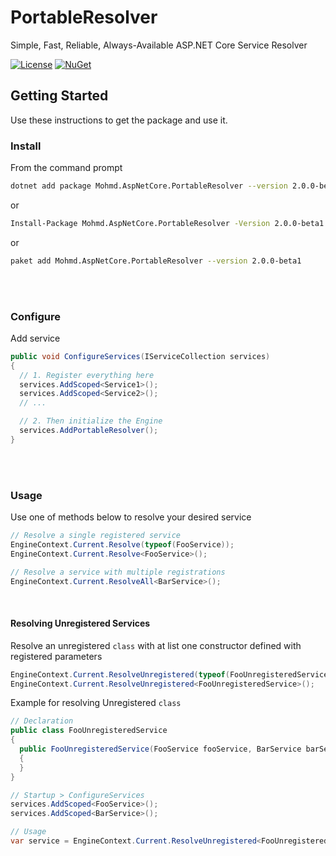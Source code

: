 # PortableResolver
Simple, Fast, Reliable, Always-Available ASP.NET Core Service Resolver

[![License](https://img.shields.io/badge/License-MIT-yellow.svg?style=flat-square)](https://github.com/azhdari/Mohmd.AspNetCore.PortableResolver/blob/master/License.txt)
[![NuGet](https://img.shields.io/badge/nuget-2.0.0_beta1-blue.svg?style=flat-square)](https://www.nuget.org/packages/Mohmd.AspNetCore.PortableResolver/2.0.0-beta1)

## Getting Started
Use these instructions to get the package and use it.

### Install
From the command prompt
```bash
dotnet add package Mohmd.AspNetCore.PortableResolver --version 2.0.0-beta1
```
or
```bash
Install-Package Mohmd.AspNetCore.PortableResolver -Version 2.0.0-beta1
```
or
```bash
paket add Mohmd.AspNetCore.PortableResolver --version 2.0.0-beta1
```
<br/>
<br/>

### Configure
Add service
```csharp
public void ConfigureServices(IServiceCollection services)
{
  // 1. Register everything here
  services.AddScoped<Service1>();
  services.AddScoped<Service2>();
  // ...

  // 2. Then initialize the Engine
  services.AddPortableResolver();
}
```
<br/>
<br/>

### Usage
Use one of methods below to resolve your desired service
```csharp
// Resolve a single registered service
EngineContext.Current.Resolve(typeof(FooService));
EngineContext.Current.Resolve<FooService>();

// Resolve a service with multiple registrations
EngineContext.Current.ResolveAll<BarService>();
```
<br/>

#### Resolving Unregistered Services
Resolve an unregistered `class` with at list one constructor defined with registered parameters
```csharp
EngineContext.Current.ResolveUnregistered(typeof(FooUnregisteredService));
EngineContext.Current.ResolveUnregistered<FooUnregisteredService>();
```
Example for resolving Unregistered `class`
```csharp
// Declaration
public class FooUnregisteredService
{
  public FooUnregisteredService(FooService fooService, BarService barService)
  {
  }
}

// Startup > ConfigureServices
services.AddScoped<FooService>();
services.AddScoped<BarService>();

// Usage
var service = EngineContext.Current.ResolveUnregistered<FooUnregisteredService>();
```
